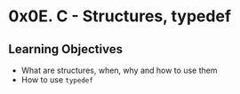 # 0x0E. C - Structures, typedef

## Learning Objectives

- What are structures, when, why and how to use them  
- How to use `typedef`  
